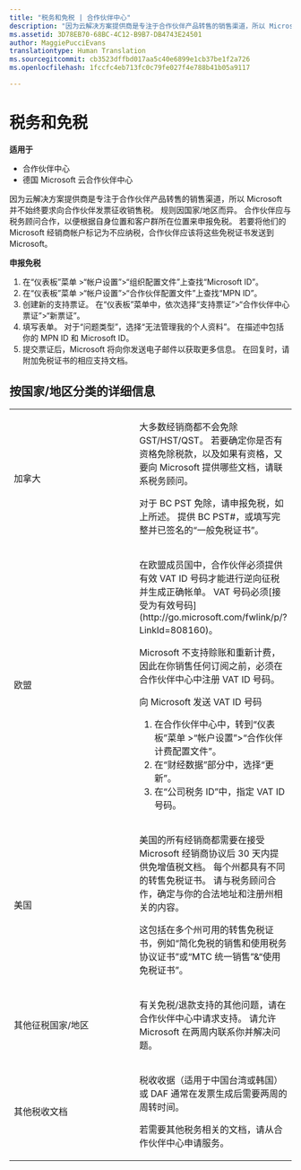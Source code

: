 ```yaml
---
title: "税务和免税 | 合作伙伴中心"
description: "因为云解决方案提供商是专注于合作伙伴产品转售的销售渠道，所以 Microsoft 并不始终要求向合作伙伴发票征收销售税。"
ms.assetid: 3D78EB70-68BC-4C12-B9B7-DB4743E24501
author: MaggiePucciEvans
translationtype: Human Translation
ms.sourcegitcommit: cb3523dffbd017aa5c40e6899e1cb37be1f2a726
ms.openlocfilehash: 1fccfc4eb713fc0c79fe027f4e788b41b05a9117

---
```


# 税务和免税

**适用于**

-  合作伙伴中心
-  德国 Microsoft 云合作伙伴中心

因为云解决方案提供商是专注于合作伙伴产品转售的销售渠道，所以 Microsoft 并不始终要求向合作伙伴发票征收销售税。 规则因国家/地区而异。 合作伙伴应与税务顾问合作，以便根据自身位置和客户群所在位置来申报免税。 若要将他们的 Microsoft 经销商帐户标记为不应纳税，合作伙伴应该将这些免税证书发送到 Microsoft。

**申报免税**

1.  在“仪表板”菜单 &gt;“帐户设置”&gt;“组织配置文件”上查找“Microsoft ID”。
2.  在“仪表板”菜单 &gt;“帐户设置”&gt;“合作伙伴配置文件”上查找“MPN ID”。
3.  创建新的支持票证。 在“仪表板”菜单中，依次选择“支持票证”&gt;“合作伙伴中心票证”&gt;“新票证”。
4.  填写表单。 对于“问题类型”，选择“无法管理我的个人资料”。 在描述中包括你的 MPN ID 和 Microsoft ID。
5.  提交票证后，Microsoft 将向你发送电子邮件以获取更多信息。 在回复时，请附加免税证书的相应支持文档。

## 按国家/地区分类的详细信息


<table>
<colgroup>
<col width="50%" />
<col width="50%" />
</colgroup>
<tbody>
<tr class="odd">
<td>加拿大</td>
<td><p>大多数经销商都不会免除 GST/HST/QST。 若要确定你是否有资格免除税款，以及如果有资格，又要向 Microsoft 提供哪些文档，请联系税务顾问。</p>
<p>对于 BC PST 免除，请申报免税，如上所述。 提供 BC PST#，或填写完整并已签名的“一般免税证书”<em></em>。</p></td>
</tr>
<tr class="even">
<td>欧盟</td>
<td><p>在欧盟成员国中，合作伙伴必须提供有效 VAT ID 号码才能进行逆向征税并生成正确帐单。 VAT 号码必须[接受为有效号码](http://go.microsoft.com/fwlink/p/?LinkId=808160)。</p>
<p>Microsoft 不支持赊账和重新计费，因此在你销售任何订阅之前，必须在合作伙伴中心中注册 VAT ID 号码。</p>
<p>向 Microsoft 发送 VAT ID 号码</strong></p>
<ol>
<li>在合作伙伴中心中，转到“仪表板”菜单 &gt;“帐户设置”<strong></strong>&gt;“合作伙伴计费配置文件”<strong></strong>。</li>
<li>在“财经数据”<strong></strong>部分中，选择“更新”<strong></strong>。</li>
<li>在“公司税务 ID”<strong></strong>中，指定 VAT ID 号码。</li>
</ol></td>
</tr>
<tr class="odd">
<td>美国</td>
<td><p>美国的所有经销商都需要在接受 Microsoft 经销商协议后 30 天内提供免增值税文档。 每个州都具有不同的转售免税证书。 请与税务顾问合作，确定与你的合法地址和注册州相关的内容。</p>
<p>这包括在多个州可用的转售免税证书，例如“简化免税的销售和使用税务协议证书”<em></em>或“MTC 统一销售”&amp;“使用免税证书”<em></em>。</p></td>
</tr>
<tr class="even">
<td>其他征税国家/地区</td>
<td><p>有关免税/退款支持的其他问题，请在合作伙伴中心中请求支持。 请允许 Microsoft 在两周内联系你并解决问题。</p></td>
</tr>
<tr class="odd">
<td>其他税收文档</td>
<td><p>税收收据（适用于中国台湾或韩国）或 DAF 通常在发票生成后需要两周的周转时间。</p>
<p>若需要其他税务相关的文档，请从合作伙伴中心申请服务。</p></td>
</tr>
</tbody>
</table>

 

 

 






<!--HONumber=Jan17_HO2-->


